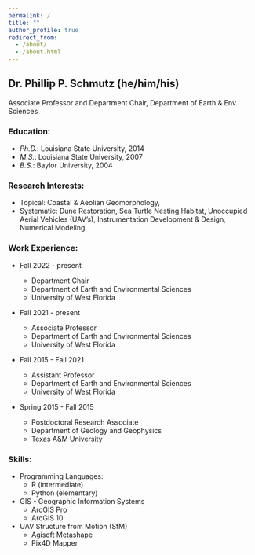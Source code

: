 ```yaml
---
permalink: /
title: ""
author_profile: true
redirect_from: 
  - /about/
  - /about.html
---
```


## Dr. Phillip P. Schmutz (he/him/his)
Associate Professor and Department Chair, Department of Earth & Env. Sciences

### Education:
- *Ph.D.*: Louisiana State University, 2014
- *M.S.*: Louisiana State University, 2007
- *B.S.*: Baylor University, 2004

### Research Interests: 
- Topical: Coastal & Aeolian Geomorphology, 
- Systematic: Dune Restoration, Sea Turtle Nesting Habitat, Unoccupied Aerial Vehicles (UAV’s), Instrumentation Development & Design, Numerical Modeling

### Work Experience:
- Fall 2022 - present
  - Department Chair
  - Department of Earth and Environmental Sciences
  - University of West Florida

- Fall 2021 - present
  - Associate Professor
  - Department of Earth and Environmental Sciences
  - University of West Florida

- Fall 2015 - Fall 2021
  - Assistant Professor
  - Department of Earth and Environmental Sciences
  - University of West Florida

- Spring 2015 - Fall 2015
  - Postdoctoral Research Associate
  - Department of Geology and Geophysics
  - Texas A&M University
  
### Skills:
* Programming Languages:
  * R (intermediate)
  * Python (elementary)
* GIS - Geographic Information Systems
  * ArcGIS Pro
  * ArcGIS 10
* UAV Structure from Motion (SfM)
  * Agisoft Metashape
  * Pix4D Mapper
